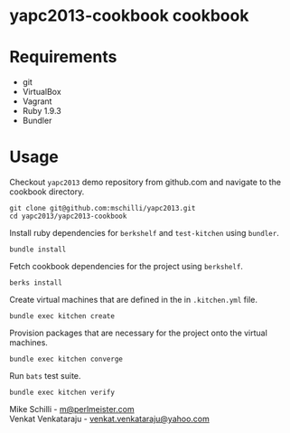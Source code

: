 # yapc2013-cookbook cookbook

# Requirements

* git
* VirtualBox
* Vagrant
* Ruby 1.9.3
* Bundler

# Usage

Checkout `yapc2013` demo repository from github.com and navigate to the cookbook directory.

    git clone git@github.com:mschilli/yapc2013.git
    cd yapc2013/yapc2013-cookbook

Install ruby dependencies for `berkshelf` and `test-kitchen` using `bundler`.

    bundle install

Fetch cookbook dependencies for the project using `berkshelf`.

    berks install

Create virtual machines that are defined in the in `.kitchen.yml` file. 

    bundle exec kitchen create

Provision packages that are necessary for the project onto the virtual machines. 

    bundle exec kitchen converge

Run `bats` test suite.

    bundle exec kitchen verify


Mike Schilli - <m@perlmeister.com>  
Venkat Venkataraju - <venkat.venkataraju@yahoo.com>